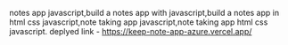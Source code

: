 notes app javascript,build a notes app with javascript,build a notes app in html css javascript,note taking app javascript,note taking app html css javascript.
deplyed link - https://keep-note-app-azure.vercel.app/
